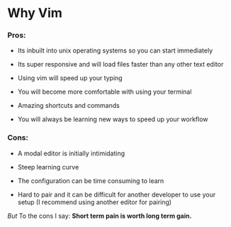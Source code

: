# Why Vim

### Pros:

 - Its inbuilt into unix operating systems so you can start immediately

 - Its super responsive and will load files faster than any other text editor

 - Using vim will speed up your typing

 - You will become more comfortable with using your terminal

 - Amazing shortcuts and commands

 - You will always be learning new ways to speed up your workflow

### Cons:

 - A modal editor is initially intimidating

 - Steep learning curve

 - The configuration can be time consuming to learn

 - Hard to pair and it can be difficult for another developer to use your setup
(I recommend using another editor for pairing)

_But_ To the cons I say: **Short term pain is worth long term gain.**
